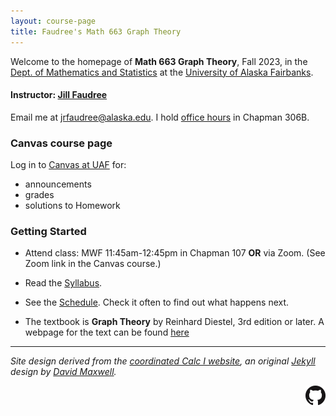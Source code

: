 ```yaml
---
layout: course-page
title: Faudree's Math 663 Graph Theory
---
```


Welcome to the homepage of **Math 663 Graph Theory**, Fall 2023, in the [Dept. of Mathematics and Statistics](http://www.uaf.edu/dms/) at the [University of Alaska Fairbanks](http://www.uaf.edu/).

#### Instructor:  [Jill Faudree](http://jrfaudree.github.io/)

Email me at [jrfaudree@alaska.edu](mailto:jrfaudree@alaska.edu).  I hold [office hours](http://jrfaudree.github.io/OffHrs.htm) in Chapman 306B.

### Canvas course page

Log in to [Canvas at UAF](https://canvas.alaska.edu/courses) for:

  * announcements
  * grades
  * solutions to Homework

### Getting Started

* Attend class: MWF 11:45am-12:45pm in Chapman 107 **OR** via Zoom. (See Zoom link in the Canvas course.)

* Read the [Syllabus](assets/general/M663_f23_syllabus.pdf).

* See the [Schedule](https://docs.google.com/spreadsheets/d/e/2PACX-1vRWbn6Gebs9tzDxE4ln3Gy21Adw470oM2QO0rgM8hTkG0CdnCsbz2_rS_oF1H4I2zDSEMHSe50lgIbA/pubhtml).  Check it often to find out what happens next.

* The textbook is **Graph Theory** by Reinhard Diestel, 3rd edition or later. A webpage for the text can be found [here](https://diestel-graph-theory.com/)

---
_Site design derived from the [coordinated Calc I website](https://uaf-math251.github.io/), an original [Jekyll](https://jekyllrb.com/) design by [David Maxwell](https://damaxwell.github.io/)._

[<img src="assets/images/GitHub-Mark-32px.png" align="right">](https://github.com/jrfaudree/GradGT "github repository for this site")
